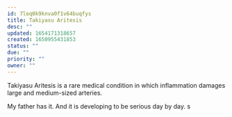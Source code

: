```yaml
---
id: 7loq0k9knva0f1v64buqfys
title: Takiyasu Aritesis
desc: ""
updated: 1654171318657
created: 1650955431853
status: ""
due: ""
priority: ""
owner: ""
---
```


Takiyasu Aritesis is a rare medical condition in which inflammation damages large and medium-sized arteries.

My father has it. And it is developing to be serious day by day. s
